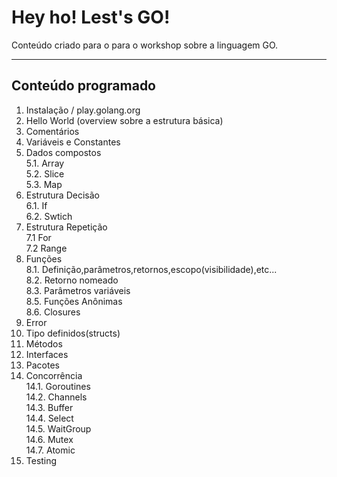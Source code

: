 # Hey ho! Lest's GO!
Conteúdo criado para o para o workshop sobre a linguagem GO.

---
## Conteúdo programado
1. Instalação / play.golang.org  
2. Hello World (overview sobre a estrutura básica)  
3. Comentários  
4. Variáveis e Constantes  
5. Dados compostos  
 5.1. Array  
 5.2. Slice  
 5.3. Map  
6. Estrutura Decisão  
 6.1. If  
 6.2. Swtich  
7. Estrutura Repetição  
 7.1 For    
 7.2 Range    
8. Funções  
 8.1. Definição,parâmetros,retornos,escopo(visibilidade),etc...    
 8.2. Retorno nomeado  
 8.3. Parâmetros variáveis  
 8.5. Funções Anônimas  
 8.6. Closures  
9. Error
10. Tipo definidos(structs)  
11. Métodos  
12. Interfaces  
13. Pacotes  
14. Concorrência    
 14.1. Goroutines    
 14.2. Channels  
 14.3. Buffer  
 14.4. Select  
 14.5. WaitGroup  
 14.6. Mutex  
 14.7. Atomic  
15. Testing  
